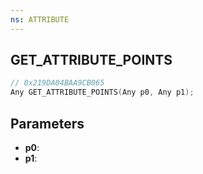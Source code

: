 ```yaml
---
ns: ATTRIBUTE
---
```

## GET_ATTRIBUTE_POINTS

```c
// 0x219DA04BAA9CB065
Any GET_ATTRIBUTE_POINTS(Any p0, Any p1);
```

## Parameters
* **p0**:
* **p1**:
